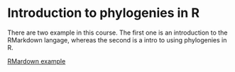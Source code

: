 # Introduction to phylogenies in R

There are two example in this course. The first one is an introduction to the RMarkdown langage, whereas the second is a intro to using phylogenies in R.

[RMardown example](http://htmlpreview.github.com/simjoly/CourseComparativeMethods/blob/master/course1/First_RMarkdown_Document.html)
